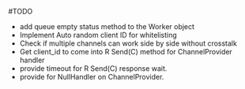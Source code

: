 #TODO

- add queue empty status method to the Worker object 
- Implement Auto random client ID for whitelisting
- Check if multiple channels can work side by side without crosstalk
- Get client_id to come into R Send(C) method for ChannelProvider handler
- provide timeout for R Send(C) response wait.
- provide for NullHandler on ChannelProvider.
